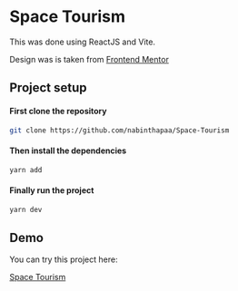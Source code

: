 # Space Tourism

This was done using ReactJS and Vite.

Design was is taken from [Frontend Mentor](https://www.frontendmentor.io/challenges/space-tourism-multipage-website-gRWj1URZ3)


## Project setup
#### First clone the repository
``` bash
git clone https://github.com/nabinthapaa/Space-Tourism
```

#### Then install the dependencies
``` bash
yarn add
```

#### Finally run the project
``` bash
yarn dev
```

## Demo
You can try this project here:

[Space Tourism](https://knowspace.netlify.app/)

